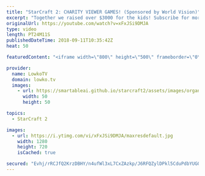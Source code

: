 ```yaml
---
title: "StarCraft 2: CHARITY VIEWER GAMES! (Sponsored by World Vision)"
excerpt: "Together we raised over $3000 for the kids! Subscribe for more videos: http://lowko.tv/youtube The Crescent Moon Rush: https://goo.gl/jXDfvA  Two games that I casted together with Neuro during the World Vision charity livestream. They may not be the best games, but they were a lot of fun to cast. Make"
originalUrl: https://youtube.com/watch?v=xFxJSi9DMJA
type: video
length: PT24M11S
publishedDateTime: 2018-09-11T10:35:42Z
heat: 50

featuredContent: "<iframe width=\"800\" height=\"500\" frameborder=\"0\" src=\"https://www.youtube.com/embed/xFxJSi9DMJA\" allow=\"accelerometer; autoplay; encrypted-media; gyroscope; picture-in-picture\" allowfullscreen></iframe>"

provider:
  name: LowkoTV
  domain: lowko.tv
  images:
    - url: https://smartableai.github.io/starcraft2/assets/images/organizations/lowko.tv-50x50.jpg
      width: 50
      height: 50

topics:
  - StarCraft 2

images:
  - url: https://i.ytimg.com/vi/xFxJSi9DMJA/maxresdefault.jpg
    width: 1280
    height: 720
    isCached: true

secured: "Evhj/rRCJfQ2KrzDBHY/n4ufWl3xL7CxZAzkp/J6RFQZylDPkl5CduPdbYUGOi7XHnQk0oeHVJyJHECNxkt7GIU+9k1S+uybJiFpyn+t3rfkSf4zHGE3duW+b46+lm6XCehSdsQo7jeHLhxRwmqHtBDhSBopJaXhxG8l108PZ1Y8fw9Y2FCiW4HLjjTbGTagJEXhcmkF4BM/PosHZbMooqwY/7qu7VgRykjUlGZh0520Al82GZ61/XJNHdQsEnA0kK6XBD3du3S/KGZGduXt3PX7fslutgNY+1RGoVgO8Ji2EKPXWIDtKgfLAW+eByHokmTJ7aF76bXShkHVZe6SeyBhg1/K7+5+RmokhhSDyx6B4AQfQci6iYTFUK2HiKQr+ra2ozKXxCMf5uSePdL1q0VfRFGdvtqJHr0T0qr244g=;iVYSLq+cVif5sehXFqtYKQ=="
---
```


